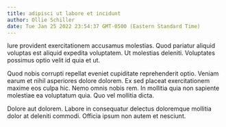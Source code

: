```yaml
---
title: adipisci ut labore et incidunt
author: Ollie Schiller
date: Tue Jan 25 2022 23:54:37 GMT-0500 (Eastern Standard Time)
---
```

Iure provident exercitationem accusamus molestias. Quod pariatur aliquid voluptas est aliquid expedita voluptatem. Ut molestias deleniti. Voluptates possimus optio velit id quia et ut.

 Quod nobis corrupti repellat eveniet cupiditate reprehenderit optio. Veniam earum et nihil asperiores dolore dolorem. Ex sed placeat exercitationem maxime eos culpa hic. Nemo omnis nobis rem. In mollitia quia non sapiente molestiae ea voluptatum quia. Quo vel mollitia dicta.

 Dolore aut dolorem. Labore in consequatur delectus doloremque mollitia dolor at deleniti commodi. Officia ipsum non autem et nesciunt.